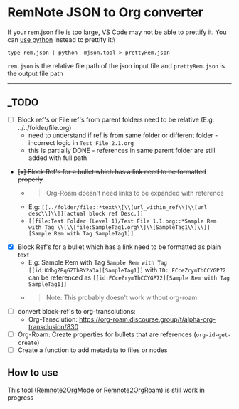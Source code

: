 # RemNote JSON to Org converter
If your rem.json file is too large, VS Code may not be able to prettify it. You can [use python](https://stackoverflow.com/questions/19875218/best-way-to-format-large-json-file-30-mb) instead to prettify it:\
```
type rem.json | python -mjson.tool > prettyRem.json
```
`rem.json` is the relative file path of the json input file and `prettyRem.json` is the output file path
___

## _TODO
* [ ] Block ref's or File ref's from parent folders need to be relative (E.g: ../../folder/file.org)
    * need to understand if ref is from same folder or different folder - incorrect logic in `Test File 2.1.org`
    * this is partially DONE - references in same parent folder are still added with full path
* ~~[x] Block Ref's for a bullet which has a link need to be formatted properly~~
    * > Org-Roam doesn't need links to be expanded with reference
    * E.g: `[[../folder/file::*text\\[\\[url_within_ref\\]\\[url desc\\]\\]][actual block ref Desc.]]`
    * `[[file:Test Folder (Level 1)/Test File 1.1.org::*Sample Rem with Tag \\[\\[file:SampleTag1.org\\]\\[SampleTag1\\]\\]][Sample Rem with Tag SampleTag1]]`
* [x] Block Ref's for a bullet which has a link need to be formatted as plain text
    * E.g: Sample Rem with Tag `Sample Rem with Tag [[id:KdhgZRqGZThRY2a3a][SampleTag1]]` with `ID: FCceZrymThCCYGP72` can be referenced as `[[id:FCceZrymThCCYGP72][Sample Rem with Tag SampleTag1]]`
    * > Note: This probably doesn't work without org-roam
* [ ] convert block-ref's to org-transclutions:
    * Org-Tansclution: https://org-roam.discourse.group/t/alpha-org-transclusion/830
* [ ] Org-Roam: Create properties for bullets that are references (`org-id-get-create`)
* [ ] Create a function to add metadata to files or nodes

## How to use

This tool ([Remnote2OrgMode](./Remnote2OrgMode.py) or [Remnote2OrgRoam](./Remnote2OrgRoam.py)) is still work in progress
